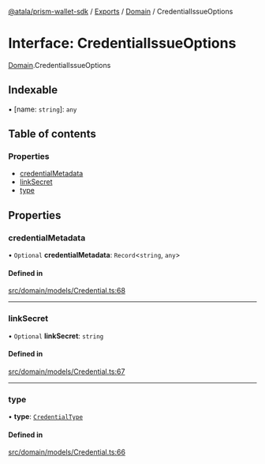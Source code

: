 [@atala/prism-wallet-sdk](../README.md) / [Exports](../modules.md) / [Domain](../modules/Domain.md) / CredentialIssueOptions

# Interface: CredentialIssueOptions

[Domain](../modules/Domain.md).CredentialIssueOptions

## Indexable

▪ [name: `string`]: `any`

## Table of contents

### Properties

- [credentialMetadata](Domain.CredentialIssueOptions.md#credentialmetadata)
- [linkSecret](Domain.CredentialIssueOptions.md#linksecret)
- [type](Domain.CredentialIssueOptions.md#type)

## Properties

### credentialMetadata

• `Optional` **credentialMetadata**: `Record`\<`string`, `any`\>

#### Defined in

[src/domain/models/Credential.ts:68](https://github.com/hyperledger/identus-edge-agent-sdk-ts/blob/7b4542fdfe44dc06a6c4ef341cf3335e29422147/src/domain/models/Credential.ts#L68)

___

### linkSecret

• `Optional` **linkSecret**: `string`

#### Defined in

[src/domain/models/Credential.ts:67](https://github.com/hyperledger/identus-edge-agent-sdk-ts/blob/7b4542fdfe44dc06a6c4ef341cf3335e29422147/src/domain/models/Credential.ts#L67)

___

### type

• **type**: [`CredentialType`](../enums/Domain.CredentialType.md)

#### Defined in

[src/domain/models/Credential.ts:66](https://github.com/hyperledger/identus-edge-agent-sdk-ts/blob/7b4542fdfe44dc06a6c4ef341cf3335e29422147/src/domain/models/Credential.ts#L66)
